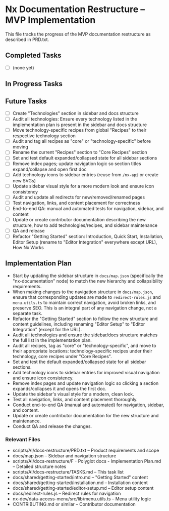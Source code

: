 # Nx Documentation Restructure – MVP Implementation

This file tracks the progress of the MVP documentation restructure as described in PRD.txt.

## Completed Tasks

- [ ] (none yet)

## In Progress Tasks

## Future Tasks

- [ ] Create "Technologies" section in sidebar and docs structure
- [ ] Audit all technologies: Ensure every technology listed in the implementation plan is present in the sidebar and docs structure
- [ ] Move technology-specific recipes from global "Recipes" to their respective technology section
- [ ] Audit and tag all recipes as "core" or "technology-specific" before moving
- [ ] Rename the current "Recipes" section to "Core Recipes" section
- [ ] Set and test default expanded/collapsed state for all sidebar sections
- [ ] Remove index pages; update navigation logic so section titles expand/collapse and open first doc
- [ ] Add technology icons to sidebar entries (reuse from `/nx-api` or create new SVGs)
- [ ] Update sidebar visual style for a more modern look and ensure icon consistency
- [ ] Audit and update all redirects for new/removed/renamed pages
- [ ] Test navigation, links, and content placement for correctness
- [ ] End-to-end QA: manual and automated tests for navigation, sidebar, and content
- [ ] Update or create contributor documentation describing the new structure, how to add technologies/recipes, and sidebar maintenance
- [ ] QA and release
- [ ] Refactor "Getting Started" section: Introduction, Quick Start, Installation, Editor Setup (rename to "Editor Integration" everywhere except URL), How Nx Works

## Implementation Plan

- Start by updating the sidebar structure in `docs/map.json` (specifically the "nx-documentation" node) to match the new hierarchy and collapsibility requirements.
- When making changes to the navigation structure in `docs/map.json`, ensure that corresponding updates are made to `redirect-rules.js` and `menu.utils.ts` to maintain correct navigation, avoid broken links, and preserve SEO. This is an integral part of any navigation change, not a separate task.
- Refactor the "Getting Started" section to follow the new structure and content guidelines, including renaming "Editor Setup" to "Editor Integration" (except for the URL).
- Audit all technologies and ensure the sidebar/docs structure matches the full list in the implementation plan.
- Audit all recipes, tag as "core" or "technology-specific", and move to their appropriate locations: technology-specific recipes under their technology, core recipes under "Core Recipes".
- Set and test the default expanded/collapsed state for all sidebar sections.
- Add technology icons to sidebar entries for improved visual navigation and ensure icon consistency.
- Remove index pages and update navigation logic so clicking a section expands/collapses it and opens the first doc.
- Update the sidebar's visual style for a modern, clean look.
- Test all navigation, links, and content placement thoroughly.
- Conduct end-to-end QA (manual and automated) for navigation, sidebar, and content.
- Update or create contributor documentation for the new structure and maintenance.
- Conduct QA and release the changes.

### Relevant Files

- scripts/AI/docs-restructure/PRD.txt – Product requirements and scope
- docs/map.json – Sidebar and navigation structure
- scripts/AI/docs-restructure/F - Polyglot docs - Implementation Plan.md – Detailed structure notes
- scripts/AI/docs-restructure/TASKS.md – This task list
- docs/shared/getting-started/intro.md – "Getting Started" content
- docs/shared/getting-started/installation.md – Installation content
- docs/shared/getting-started/editor-setup.md – Editor setup content
- docs/redirect-rules.js – Redirect rules for navigation
- nx-dev/data-access-menu/src/lib/menu.utils.ts – Menu utility logic
- CONTRIBUTING.md or similar – Contributor documentation
